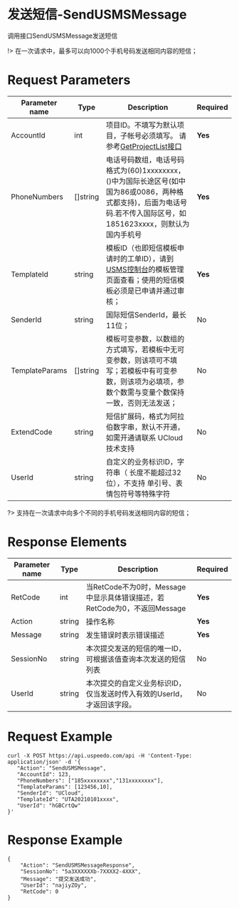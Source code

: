 # 发送短信-SendUSMSMessage

调用接口SendUSMSMessage发送短信

!> 在一次请求中，最多可以向1000个手机号码发送相同内容的短信；

# Request Parameters
| Parameter name   | Type     | Description                                                                                                         |Required|
|------------------|----------|---------------------------------------------------------------------------------------------------------------------|---|
| AccountId        | int      | 项目ID。不填写为默认项目，子帐号必须填写。 请参考[GetProjectList接口](https://docs.ucloud.cn/api/summary/get_project_list)                   |**Yes**|
| PhoneNumbers   | []string | 电话号码数组，电话号码格式为(60)1xxxxxxxx，()中为国际长途区号(如中国为86或0086，两种格式都支持)，后面为电话号码.若不传入国际区号，如1851623xxxx，则默认为国内手机号                 |**Yes**|
| TemplateId       | string   | 模板ID（也即短信模板申请时的工单ID），请到[USMS控制台](https://console.uspeedo.com/sms/overview)的模板管理页面查看；使用的短信模板必须是已申请并通过审核；                       |**Yes**|
| SenderId         | string   | 国际短信SenderId，最长11位；                                                                                                 |No|
| TemplateParams | []string | 模板可变参数，以数组的方式填写，若模板中无可变参数，则该项可不填写；若模板中有可变参数，则该项为必填项，参数个数需与变量个数保持一致，否则无法发送； |No|
| ExtendCode       | string   | 短信扩展码，格式为阿拉伯数字串，默认不开通，如需开通请联系 UCloud技术支持                                                                            |No|
| UserId           | string   | 自定义的业务标识ID，字符串（ 长度不能超过32 位），不支持 单引号、表情包符号等特殊字符                                                                      |No|

?> 支持在一次请求中向多个不同的手机号码发送相同内容的短信；

# Response Elements
|Parameter name|Type|Description|Required|
|---|---|---|---|
|RetCode|int|当RetCode不为0时，Message中显示具体错误描述，若RetCode为0，不返回Message|**Yes**|
|Action|string|操作名称|**Yes**|
|Message|string|发生错误时表示错误描述|**Yes**|
|SessionNo|string|本次提交发送的短信的唯一ID，可根据该值查询本次发送的短信列表|No|
|UserId|string|本次提交的自定义业务标识ID，仅当发送时传入有效的UserId，才返回该字段。|No|

# Request Example
```
curl -X POST https://api.uspeedo.com/api -H 'Content-Type: application/json' -d '{
   "Action": "SendUSMSMessage",
   "AccountId": 123,
   "PhoneNumbers": ["185xxxxxxxx","131xxxxxxxx"],
   "TemplateParams": [123456,10],
   "SenderId": "UCloud",
   "TemplateId": "UTA20210101xxxx",
   "UserId": "hGBCrtQw"
}'
```

# Response Example
```
{
    "Action": "SendUSMSMessageResponse", 
    "SessionNo": "5a3XXXXXXb-7XXXX2-4XXX", 
    "Message": "提交发送成功", 
    "UserId": "najiyZOy", 
    "RetCode": 0
}
```

